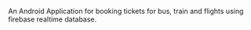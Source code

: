 An Android Application for booking tickets for bus, train and flights using firebase realtime database.
